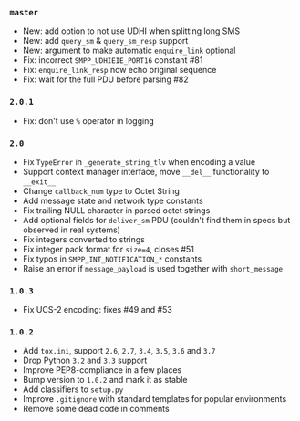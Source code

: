 ### `master`

* New: add option to not use UDHI when splitting long SMS
* New: add `query_sm` & `query_sm_resp` support
* New: argument to make automatic `enquire_link` optional
* Fix: incorrect `SMPP_UDHIEIE_PORT16` constant #81
* Fix: `enquire_link_resp` now echo original sequence
* Fix: wait for the full PDU before parsing #82

### `2.0.1`

* Fix: don't use `%` operator in logging

### `2.0`

* Fix `TypeError` in `_generate_string_tlv` when encoding a value
* Support context manager interface, move `__del__` functionality to `__exit__`
* Change `callback_num` type to Octet String
* Add message state and network type constants
* Fix trailing NULL character in parsed octet strings
* Add optional fields for `deliver_sm` PDU (couldn't find them in specs but observed in real systems)
* Fix integers converted to strings
* Fix integer pack format for `size=4`, closes #51
* Fix typos in `SMPP_INT_NOTIFICATION_*` constants
* Raise an error if `message_payload` is used together with `short_message`

### `1.0.3`

* Fix UCS-2 encoding: fixes #49 and #53

### `1.0.2`

* Add `tox.ini`, support `2.6`, `2.7`, `3.4`, `3.5`, `3.6` and `3.7`
* Drop Python `3.2` and `3.3` support
* Improve PEP8-compliance in a few places
* Bump version to `1.0.2` and mark it as stable
* Add classifiers to `setup.py`
* Improve `.gitignore` with standard templates for popular environments
* Remove some dead code in comments
